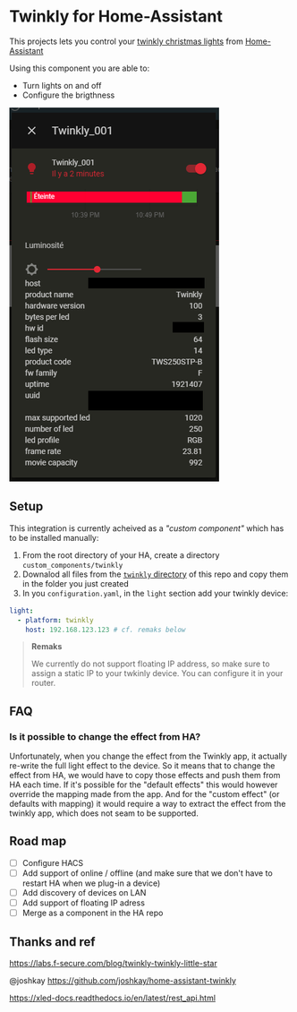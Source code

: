 # Twinkly for Home-Assistant

This projects lets you control your [twinkly christmas lights](https://twinkly.com/) 
from [Home-Assistant](https://www.home-assistant.io/)

Using this component you are able to:
- Turn lights on and off 
- Configure the brigthness

![integration example](./assets/integration.png "Integration example")

## Setup
This integration is currently acheived as a _"custom component"_ which has to be installed manually:

1. From the root directory of your HA, create a directory `custom_components/twinkly`
1. Downalod all files from the [`twinkly` directory](./twinkly) of this repo and copy them in the folder you just created
1. In you `configuration.yaml`, in the `light` section add your twinkly device:

```yaml
light:
  - platform: twinkly
    host: 192.168.123.123 # cf. remaks below
```

> **Remaks**
> 
> We currently do not support floating IP address, so make sure to assign a static IP to your twkinly device.
> You can configure it in your router.

## FAQ
### Is it possible to change the effect from HA?
Unfortunately, when you change the effect from the Twinkly app, it actually re-write the full light effect to the device.
So it means that to change the effect from HA, we would have to copy those effects and push them from HA each time. 
If it's possible for the "default effects" this would however override the mapping made from the app.
And for the "custom effect" (or defaults with mapping) it would require a way to extract the effect from the twinkly app,
which does not seam to be supported.

## Road map
- [ ] Configure HACS
- [ ] Add support of online / offline (and make sure that we don't have to restart HA when we plug-in a device)
- [ ] Add discovery of devices on LAN
- [ ] Add support of floating IP adress
- [ ] Merge as a component in the HA repo

## Thanks and ref
https://labs.f-secure.com/blog/twinkly-twinkly-little-star

@joshkay https://github.com/joshkay/home-assistant-twinkly

https://xled-docs.readthedocs.io/en/latest/rest_api.html
